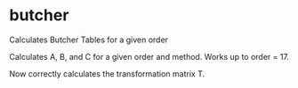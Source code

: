 # butcher
Calculates Butcher Tables for a given order

Calculates A, B, and C for a given order and method. Works up to order = 17.

Now correctly calculates the transformation matrix T.
